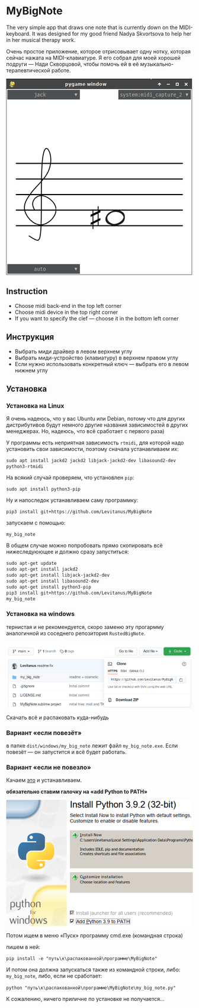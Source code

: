 # MyBigNote

The very simple app that draws one note that is currently down on the MIDI-keyboard. It was designed for my good friend Nadya Skvortsova to help her in her musical therapy work.

Очень простое приложение, которое отрисовывает одну нотку, которая сейчас нажата на MIDI-клавиатуре. Я его собрал для моей хорошей подруги — Нади Скворцовой, чтобы помочь ей в её музыкально-терапевтической работе.

![screenshot](screenshot.png)

## Instruction

- Choose midi back-end in the top left corner
- Choose midi device in the top right corner
- If you want to specify the clef — choose it in the bottom left corner

## Инструкция

- Выбрать миди драйвер в левом верхнем углу
- Выбрать миди-устройство (клавиатуру) в верхнем правом углу
- Если нужно использовать конкретный ключ — выбрать его в левом нижнем углу

## Установка

### Установка на Linux

Я очень надеюсь, что у вас Ubuntu или Debian, потому что для других дистрибутивов будут немного другие названия зависимостей в других менеджерах. Но, надеюсь, что всё сработает с первого раза)

У программы есть неприятная зависимость `rtmidi`, для которой надо установить свои зависимости, поэтому сначала устанавливаем их:

```
sudo apt install jackd2 jackd2 libjack-jackd2-dev libasound2-dev python3-rtmidi
```

На всякий случай проверяем, что установлен `pip`:

```
sudo apt install python3-pip
```

Ну и напоследок устанавливаем саму программку:

```
pip3 install git+https://github.com/Levitanus/MyBigNote
```

запускаем с помощью:

```
my_big_note
```

В общем случае можно попробовать прямо скопировать всё нижеследуюющее и должно сразу запуститься:


```
sudo apt-get update
sudo apt-get install jackd2
sudo apt-get install libjack-jackd2-dev
sudo apt-get install libasound2-dev
sudo apt-get install python3-pip
pip3 install git+https://github.com/Levitanus/MyBigNote
my_big_note
```

### Установка на windows

тернистая и не рекомендуется, скоро заменю эту прогармму аналогичной из соседнего репозитория `RustedBigNote`.

![download](screnshot_download_zip.png)

Скачать всё и распаковать куда-нибудь

### Вариант «если повезёт»

в папке `dist/windows/my_big_note` лежит файл `my_big_note.exe`. Если повезёт — он запустится и всё будет работать.

### Вариант «если не повезло»

Качаем [это](https://www.python.org/ftp/python/3.9.2/python-3.9.2.exe) и устанавливаем.

**обязательно ставим галочку на «add Python to PATH»**

![галка на PATH](screnshot_path.png)

Потом ищем в меню «Пуск» программу cmd.exe (командная строка)

пишем в ней:

```
pip install -e "путь\к\распакованной\программе\MyBigNote"
```

И потом она должна запускаться также из командной строки, либо: `my_big_note`, либо, если не сработает:

```python "путь\к\распакованной\программе\MyBigNote\my_big_note.py"```

К сожалению, ничего приличне по установке не получается...
